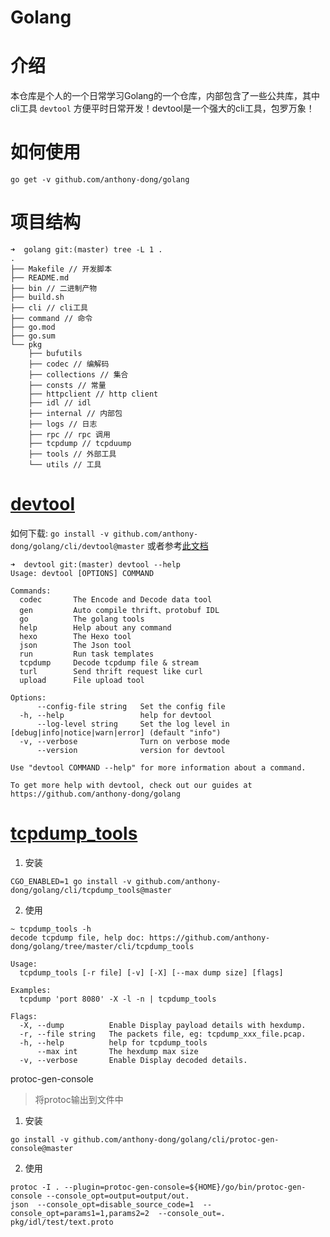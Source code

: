 # Golang

# 介绍

本仓库是个人的一个日常学习Golang的一个仓库，内部包含了一些公共库，其中cli工具 `devtool` 方便平时日常开发！devtool是一个强大的cli工具，包罗万象！

# 如何使用

```shell
go get -v github.com/anthony-dong/golang
```

# 项目结构

```shell
➜  golang git:(master) tree -L 1 .
.
├── Makefile // 开发脚本
├── README.md
├── bin // 二进制产物
├── build.sh
├── cli // cli工具
├── command // 命令
├── go.mod 
├── go.sum
└── pkg
    ├── bufutils
    ├── codec // 编解码
    ├── collections // 集合
    ├── consts // 常量
    ├── httpclient // http client
    ├── idl // idl
    ├── internal // 内部包
    ├── logs // 日志
    ├── rpc // rpc 调用
    ├── tcpdump // tcpduump
    ├── tools // 外部工具
    └── utils // 工具
```

# [devtool](cli/devtool)

如何下载:  `go install -v github.com/anthony-dong/golang/cli/devtool@master`  或者参考[此文档](cli/devtool)

```shell
➜  devtool git:(master) devtool --help
Usage: devtool [OPTIONS] COMMAND

Commands:
  codec       The Encode and Decode data tool
  gen         Auto compile thrift、protobuf IDL
  go          The golang tools
  help        Help about any command
  hexo        The Hexo tool
  json        The Json tool
  run         Run task templates
  tcpdump     Decode tcpdump file & stream
  turl        Send thrift request like curl
  upload      File upload tool

Options:
      --config-file string   Set the config file
  -h, --help                 help for devtool
      --log-level string     Set the log level in [debug|info|notice|warn|error] (default "info")
  -v, --verbose              Turn on verbose mode
      --version              version for devtool

Use "devtool COMMAND --help" for more information about a command.

To get more help with devtool, check out our guides at https://github.com/anthony-dong/golang
```

# [tcpdump_tools](cli/tcpdump_tools)

1. 安装

```shell
CGO_ENABLED=1 go install -v github.com/anthony-dong/golang/cli/tcpdump_tools@master
```

2. 使用

```shell
~ tcpdump_tools -h
decode tcpdump file, help doc: https://github.com/anthony-dong/golang/tree/master/cli/tcpdump_tools

Usage:
  tcpdump_tools [-r file] [-v] [-X] [--max dump size] [flags]

Examples:
  tcpdump 'port 8080' -X -l -n | tcpdump_tools

Flags:
  -X, --dump          Enable Display payload details with hexdump.
  -r, --file string   The packets file, eg: tcpdump_xxx_file.pcap.
  -h, --help          help for tcpdump_tools
      --max int       The hexdump max size
  -v, --verbose       Enable Display decoded details.
```

protoc-gen-console

> 将protoc输出到文件中

1. 安装

```shell
go install -v github.com/anthony-dong/golang/cli/protoc-gen-console@master
```

2. 使用

```shell
protoc -I . --plugin=protoc-gen-console=${HOME}/go/bin/protoc-gen-console --console_opt=output=output/out.
json  --console_opt=disable_source_code=1  --console_opt=params1=1,params2=2  --console_out=. pkg/idl/test/text.proto
```
